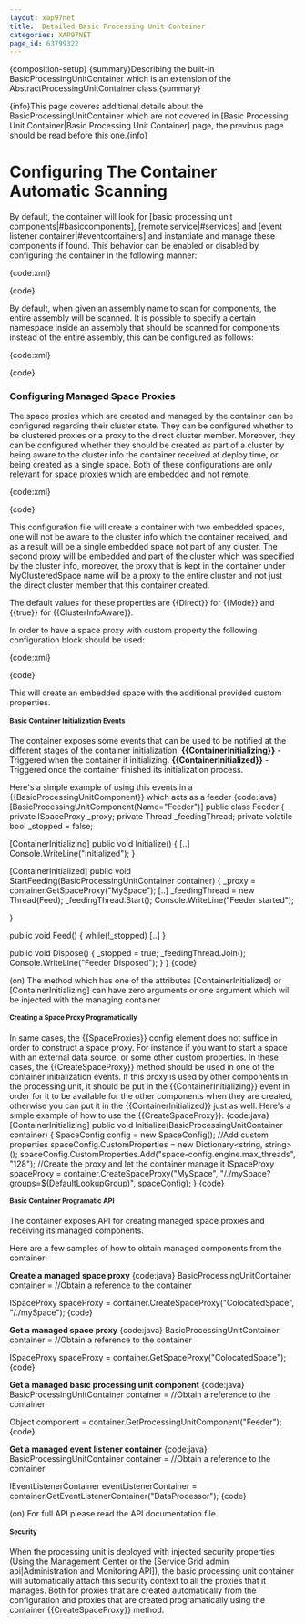 ```yaml
---
layout: xap97net
title:  Detailed Basic Processing Unit Container
categories: XAP97NET
page_id: 63799322
---
```


{composition-setup}
{summary}Describing the built-in BasicProcessingUnitContainer which is an extension of the AbstractProcessingUnitContainer class.{summary}

{info}This page coveres additional details about the BasicProcessingUnitContainer which are not covered in [Basic Processing Unit Container|Basic Processing Unit Container] page, the previous page should be read before this one.{info}

# Configuring The Container Automatic Scanning

By default, the container will look for [basic processing unit components|#basiccomponents], [remote service|#services] and [event listener container|#eventcontainers] and instantiate and manage these components if found. This behavior can be enabled or disabled by configuring the container in the following manner:

{code:xml}
<?xml version="1.0" encoding="utf-8" ?>
<configuration>
  <configSections>
    <section name="GigaSpaces.XAP" type="GigaSpaces.XAP.Configuration.GigaSpacesXAPConfiguration, GigaSpaces.Core"/>
  </configSections>
  <GigaSpaces.XAP>
    <ProcessingUnitContainer Type="GigaSpaces.XAP.ProcessingUnit.Containers.BasicContainer.BasicProcessingUnitContainer, GigaSpaces.Core"/>
      <BasicContainer ScanRemotingServices="false" ScanBasicComponents="false" ScanEventContainer="false">
      </BasicContainer>
  </GigaSpaces.XAP>
</configuration>
{code}

By default, when given an assembly name to scan for components, the entire assembly will be scanned. It is possible to specify a certain namespace inside an assembly that should be scanned for components instead of the entire assembly, this can be configured as follows:

{code:xml}
<?xml version="1.0" encoding="utf-8" ?>
<configuration>
  <configSections>
    <section name="GigaSpaces.XAP" type="GigaSpaces.XAP.Configuration.GigaSpacesXAPConfiguration, GigaSpaces.Core"/>
  </configSections>
  <GigaSpaces.XAP>
    <ProcessingUnitContainer Type="GigaSpaces.XAP.ProcessingUnit.Containers.BasicContainer.BasicProcessingUnitContainer, GigaSpaces.Core"/>
      <BasicContainer>
        <ScanAssemblies>
          <add AssemblyName="MyAssembly", NameSpace="MyNameSpace1"/>
          <add AssemblyName="MyAssembly", NameSpace="MyNameSpace2"/>
        </ScanAssemblies>
      </BasicContainer>
  </GigaSpaces.XAP>
</configuration>
{code}

# Configuring Managed Space Proxies

The space proxies which are created and managed by the container can be configured regarding their cluster state.
They can be configured whether to be clustered proxies or a proxy to the direct cluster member. Moreover, they can be configured whether they should be created as part of a cluster by being aware to the cluster info the container received at deploy time, or being created as a single space. Both of these configurations are only relevant for space proxies which are embedded and not remote.

{code:xml}
<?xml version="1.0" encoding="utf-8" ?>
<configuration>
  <configSections>
    <section name="GigaSpaces.XAP" type="GigaSpaces.XAP.Configuration.GigaSpacesXAPConfiguration, GigaSpaces.Core"/>
  </configSections>
  <GigaSpaces.XAP>
    <ProcessingUnitContainer Type="GigaSpaces.XAP.ProcessingUnit.Containers.BasicContainer.BasicProcessingUnitContainer, GigaSpaces.Core"/>
      <BasicContainer>
        <SpaceProxies>
          <add Name="MySpace" Url="/./mySpace" ClusterInfoAware="false"/>
          <add Name="MyClusteredSpace" Url="/./myClusteredProxy" Mode="Clustered"/>
        </SpaceProxies>
      </BasicContainer>
  </GigaSpaces.XAP>
</configuration>
{code}

This configuration file will create a container with two embedded spaces, one will not be aware to the cluster info which the container received, and as a result will be a single embedded space not part of any cluster.
The second proxy will be embedded and part of the cluster which was specified by the cluster info, moreover, the proxy that is kept in the container under MyClusteredSpace name will be a proxy to the entire cluster and not just the direct cluster member that this container created.

The default values for these properties are {{Direct}} for {{Mode}} and {{true}} for {{ClusterInfoAware}}.

In order to have a space proxy with custom property the following configuration block should be used:

{code:xml}
<?xml version="1.0" encoding="utf-8" ?>
<configuration>
  <configSections>
    <section name="GigaSpaces.XAP" type="GigaSpaces.XAP.Configuration.GigaSpacesXAPConfiguration, GigaSpaces.Core"/>
  </configSections>
  <GigaSpaces.XAP>
    <ProcessingUnitContainer Type="GigaSpaces.XAP.ProcessingUnit.Containers.BasicContainer.BasicProcessingUnitContainer, GigaSpaces.Core"/>
      <BasicContainer>
        <SpaceProxies>
          <add Name="MySpaceWithCustom" Url="/./mySpaceWithCustom">
            <Properties>
              <add Name="space-config.engine.cache_policy" Value="0"/>
              <add Name="space-config.engine.cache_size" Value="100"/>
            </Properties>
          </add>
        </SpaceProxies>
      </BasicContainer>
  </GigaSpaces.XAP>
</configuration>
{code}

This will create an embedded space with the additional provided custom properties.

# Basic Container Initialization Events

The container exposes some events that can be used to be notified at the different stages of the container initialization.
**{{ContainerInitializing}}** - Triggered when the container it initializing.
**{{ContainerInitialized}}** - Triggered once the container finished its initialization process.

Here's a simple example of using this events in a {{BasicProcessingUnitComponent}} which acts as a feeder
{code:java}
[BasicProcessingUnitComponent(Name="Feeder")]
public class Feeder
{
  private ISpaceProxy _proxy;
  private Thread _feedingThread;
  private volatile bool _stopped = false;

  [ContainerInitializing]
  public void Initialize()
  {
    [..]
    Console.WriteLine("Initialized");
  }

  [ContainerInitialized]
  public void StartFeeding(BasicProcessingUnitContainer container)
  {
    _proxy = container.GetSpaceProxy("MySpace");
    [..]
    _feedingThread = new Thread(Feed);
    _feedingThread.Start();
    Console.WriteLine("Feeder started");

  }

  public void Feed()
  {
    while(!_stopped)
    [..]
  }

  public void Dispose()
  {
    _stopped = true;
    _feedingThread.Join();
    Console.WriteLine("Feeder Disposed");
  }
}
{code}

(on) The method which has one of the attributes \[ContainerInitialized\] or \[ContainerInitializing\] can have zero arguments or one argument which will be injected with the managing container

# Creating a Space Proxy Programatically

In same cases, the {{SpaceProxies}} config element does not suffice in order to construct a space proxy. For instance if you want to start a space with an external data source, or some other custom properties. In these cases, the {{CreateSpaceProxy}} method should be used in one of the container initialization events. If this proxy is used by other components in the processing unit, it should be put in the {{ContainerInitializing}} event in order for it to be available for the other components when they are created, otherwise you can put it in the {{ContainerInitialized}} just as well. Here's a simple example of how to use the {{CreateSpaceProxy}}:
{code:java}
[ContainerInitializing]
public void Initialize(BasicProcessingUnitContainer container)
{
  SpaceConfig config = new SpaceConfig();
  //Add custom properties
  spaceConfig.CustomProperties = new Dictionary<string, string>();
  spaceConfig.CustomProperties.Add("space-config.engine.max_threads", "128");
  //Create the proxy and let the container manage it
  ISpaceProxy spaceProxy = container.CreateSpaceProxy("MySpace", "/./mySpace?groups=$(DefaultLookupGroup)", spaceConfig);
}
{code}

# Basic Container Programatic API

The container exposes API for creating managed space proxies and receiving its managed components.

Here are a few samples of how to obtain managed components from the container:

**Create a managed space proxy**
{code:java}
BasicProcessingUnitContainer container = //Obtain a reference to the container

ISpaceProxy spaceProxy = container.CreateSpaceProxy("ColocatedSpace", "/./mySpace");
{code}

**Get a managed space proxy**
{code:java}
BasicProcessingUnitContainer container = //Obtain a reference to the container

ISpaceProxy spaceProxy = container.GetSpaceProxy("ColocatedSpace");
{code}

**Get a managed basic processing unit component**
{code:java}
BasicProcessingUnitContainer container = //Obtain a reference to the container

Object component = container.GetProcessingUnitComponent("Feeder");
{code}

**Get a managed event listener container**
{code:java}
BasicProcessingUnitContainer container = //Obtain a reference to the container

IEventListenerContainer<Data> eventListenerContainer = container.GetEventListenerContainer<Data>("DataProcessor");
{code}

(on) For full API please read the API documentation file.

# Security

When the processing unit is deployed with injected security properties (Using the Management Center or the [Service Grid admin api|Administration and Monitoring API]), the basic processing unit container will automatically attach this security context to all the proxies that it manages. Both for proxies that are created automatically from the configuration and proxies that are created programatically using the container {{CreateSpaceProxy}} method.